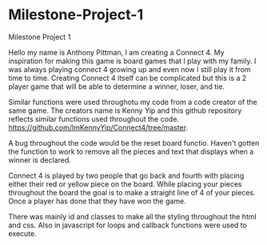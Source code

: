 # Milestone-Project-1
Milestone Project 1

Hello my name is Anthony Pittman, I am creating a Connect 4. My inspiration for making this game is board games that I play with my family. I was always playing connect 4 growing up and even now I still play it from time to time. Creating Connect 4 itself can be complicated but this is a 2 player game that will be able to determine a winner, loser, and tie. 

Similar functions were used throughotu my code from a code creator of the same game. The creators name is Kenny Yip and this github repository reflects similar functions used throughout the code. https://github.com/ImKennyYip/Connect4/tree/master. 

A bug throughout the code would be the reset board functio. Haven't gotten the function to work to remove all the pieces and text that displays when a winner is declared. 

Connect 4 is played by two people that go back and fourth with placing either their red or yellow piece on the board. While placing your pieces throughout the board the goal is to make a straight line of 4 of your pieces. Once a player has done that they have won the game. 

There was mainly id and classes to make all the styling throughout the html and css. Also in javascript for loops and callback functions were used to execute. 
